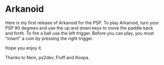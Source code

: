 # Arkanoid

Here is my first release of Arkanoid for the PSP. To play Arkanoid, turn 
your PSP 90 degrees and use the up and down keys to move the paddle back
and forth. To fire a ball use the left trigger. Before you can play, you
must "insert" a coin by pressing the right trigger.

Hope you enjoy it.

Thanks to Nem, ps2dev, Fluff and Koopa.

